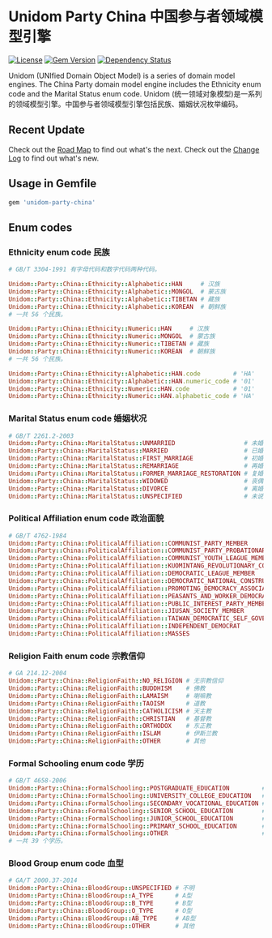 # Unidom Party China 中国参与者领域模型引擎

[![License](https://img.shields.io/badge/license-MIT-green.svg)](http://opensource.org/licenses/MIT)
[![Gem Version](https://badge.fury.io/rb/unidom-party-china.svg)](https://badge.fury.io/rb/unidom-party-china)
[![Dependency Status](https://gemnasium.com/badges/github.com/topbitdu/unidom-party-china.svg)](https://gemnasium.com/github.com/topbitdu/unidom-party-china)

Unidom (UNIfied Domain Object Model) is a series of domain model engines. The China Party domain model engine includes the Ethnicity enum code and the Marital Status enum code.
Unidom (统一领域对象模型)是一系列的领域模型引擎。中国参与者领域模型引擎包括民族、婚姻状况枚举编码。



## Recent Update

Check out the [Road Map](ROADMAP.md) to find out what's the next.
Check out the [Change Log](CHANGELOG.md) to find out what's new.



## Usage in Gemfile

```ruby
gem 'unidom-party-china'
```



## Enum codes

### Ethnicity enum code 民族

```ruby
# GB/T 3304-1991 有字母代码和数字代码两种代码。

Unidom::Party::China::Ethnicity::Alphabetic::HAN     # 汉族
Unidom::Party::China::Ethnicity::Alphabetic::MONGOL  # 蒙古族
Unidom::Party::China::Ethnicity::Alphabetic::TIBETAN # 藏族
Unidom::Party::China::Ethnicity::Alphabetic::KOREAN  # 朝鲜族
# 一共 56 个民族。

Unidom::Party::China::Ethnicity::Numeric::HAN     # 汉族
Unidom::Party::China::Ethnicity::Numeric::MONGOL  # 蒙古族
Unidom::Party::China::Ethnicity::Numeric::TIBETAN # 藏族
Unidom::Party::China::Ethnicity::Numeric::KOREAN  # 朝鲜族
# 一共 56 个民族。

Unidom::Party::China::Ethnicity::Alphabetic::HAN.code         # 'HA'
Unidom::Party::China::Ethnicity::Alphabetic::HAN.numeric_code # '01'
Unidom::Party::China::Ethnicity::Numeric::HAN.code            # '01'
Unidom::Party::China::Ethnicity::Numeric::HAN.alphabetic_code # 'HA'
```

### Marital Status enum code 婚姻状况

```ruby
# GB/T 2261.2-2003
Unidom::Party::China::MaritalStatus::UNMARRIED                   # 未婚
Unidom::Party::China::MaritalStatus::MARRIED                     # 已婚
Unidom::Party::China::MaritalStatus::FIRST_MARRIAGE              # 初婚
Unidom::Party::China::MaritalStatus::REMARRIAGE                  # 再婚
Unidom::Party::China::MaritalStatus::FORMER_MARRIAGE_RESTORATION # 复婚
Unidom::Party::China::MaritalStatus::WIDOWED                     # 丧偶
Unidom::Party::China::MaritalStatus::DIVORCE                     # 离婚
Unidom::Party::China::MaritalStatus::UNSPECIFIED                 # 未说明的婚姻状况
```

### Political Affiliation enum code 政治面貌

```ruby
# GB/T 4762-1984
Unidom::Party::China::PoliticalAffiliation::COMMUNIST_PARTY_MEMBER                              # 中国共产党党员
Unidom::Party::China::PoliticalAffiliation::COMMUNIST_PARTY_PROBATIONARY_MEMBER                 # 中国共产党预备党员
Unidom::Party::China::PoliticalAffiliation::COMMUNIST_YOUTH_LEAGUE_MEMBER                       # 中国共产主义青年团团员
Unidom::Party::China::PoliticalAffiliation::KUOMINTANG_REVOLUTIONARY_COMMITTEE_MEMBER           # 中国国民党革命委员会会员
Unidom::Party::China::PoliticalAffiliation::DEMOCRATIC_LEAGUE_MEMBER                            # 中国民主同盟盟员
Unidom::Party::China::PoliticalAffiliation::DEMOCRATIC_NATIONAL_CONSTRUCTION_ASSOCIATION_MEMBER # 中国民主建国会会员
Unidom::Party::China::PoliticalAffiliation::PROMOTING_DEMOCRACY_ASSOCIATION_MEMBER              # 中国民主促进会会员
Unidom::Party::China::PoliticalAffiliation::PEASANTS_AND_WORKER_DEMOCRATIC_PARTY_MEMBER         # 中国农工民主党党员
Unidom::Party::China::PoliticalAffiliation::PUBLIC_INTEREST_PARTY_MEMBER                        # 中国致公党党员
Unidom::Party::China::PoliticalAffiliation::JIUSAN_SOCIETY_MEMBER                               # 九三学社社员
Unidom::Party::China::PoliticalAffiliation::TAIWAN_DEMOCRATIC_SELF_GOVERNMENT_LEAGUE_MEMBER     # 台湾民主自治同盟盟员
Unidom::Party::China::PoliticalAffiliation::INDEPENDENT_DEMOCRAT                                # 无党派民主人士
Unidom::Party::China::PoliticalAffiliation::MASSES                                              # 群众
```

### Religion Faith enum code 宗教信仰

```ruby
# GA 214.12-2004
Unidom::Party::China::ReligionFaith::NO_RELIGION # 无宗教信仰
Unidom::Party::China::ReligionFaith::BUDDHISM    # 佛教
Unidom::Party::China::ReligionFaith::LAMAISM     # 喇嘛教
Unidom::Party::China::ReligionFaith::TAOISM      # 道教
Unidom::Party::China::ReligionFaith::CATHOLICISM # 天主教
Unidom::Party::China::ReligionFaith::CHRISTIAN   # 基督教
Unidom::Party::China::ReligionFaith::ORTHODOX    # 东正教
Unidom::Party::China::ReligionFaith::ISLAM       # 伊斯兰教
Unidom::Party::China::ReligionFaith::OTHER       # 其他
```

### Formal Schooling enum code 学历

```ruby
# GB/T 4658-2006
Unidom::Party::China::FormalSchooling::POSTGRADUATE_EDUCATION         # 研究生教育
Unidom::Party::China::FormalSchooling::UNIVERSITY_COLLEGE_EDUCATION   # 大学本科／专科教育
Unidom::Party::China::FormalSchooling::SECONDARY_VOCATIONAL_EDUCATION # 中等职业教育
Unidom::Party::China::FormalSchooling::SENIOR_SCHOOL_EDUCATION        # 普通高级中学教育
Unidom::Party::China::FormalSchooling::JUNIOR_SCHOOL_EDUCATION        # 初级中学教育
Unidom::Party::China::FormalSchooling::PRIMARY_SCHOOL_EDUCATION       # 小学教育
Unidom::Party::China::FormalSchooling::OTHER                          # 其他
# 一共 39 个学历。
```

### Blood Group enum code 血型

```ruby
# GA/T 2000.37-2014
Unidom::Party::China::BloodGroup::UNSPECIFIED # 不明
Unidom::Party::China::BloodGroup::A_TYPE      # A型
Unidom::Party::China::BloodGroup::B_TYPE      # B型
Unidom::Party::China::BloodGroup::O_TYPE      # O型
Unidom::Party::China::BloodGroup::AB_TYPE     # AB型
Unidom::Party::China::BloodGroup::OTHER       # 其他
```

